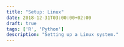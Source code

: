 ```yaml
---
title: "Setup: Linux"
date: 2018-12-31T03:00:00+02:00
draft: true
tags: ['R', 'Python']
description: "Setting up a Linux system."
---
```

